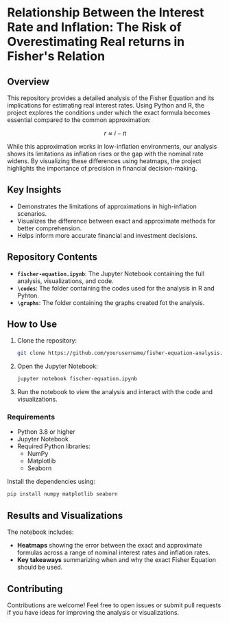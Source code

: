 # Relationship Between the Interest Rate and Inflation: The Risk of Overestimating Real returns in Fisher's Relation

## Overview

This repository provides a detailed analysis of the Fisher Equation and its implications for estimating real interest rates. Using Python and R, the project explores the conditions under which the exact formula becomes essential compared to the common approximation:

$$
r \approx i - \pi
$$

While this approximation works in low-inflation environments, our analysis shows its limitations as inflation rises or the gap with the nominal rate widens. By visualizing these differences using heatmaps, the project highlights the importance of precision in financial decision-making.

## Key Insights

- Demonstrates the limitations of approximations in high-inflation scenarios.
- Visualizes the difference between exact and approximate methods for better comprehension.
- Helps inform more accurate financial and investment decisions.

## Repository Contents

- **`fischer-equation.ipynb`**: The Jupyter Notebook containing the full analysis, visualizations, and code.
- **`\codes`**: The folder containing the codes used for the analysis in R and Pyhton.
- **`\graphs`**: The folder containing the graphs created fot the analysis.

## How to Use

1. Clone the repository:
   ```bash
   git clone https://github.com/yourusername/fisher-equation-analysis.git
   ```
2. Open the Jupyter Notebook:
   ```bash
   jupyter notebook fischer-equation.ipynb
   ```
3. Run the notebook to view the analysis and interact with the code and visualizations.

### Requirements

- Python 3.8 or higher
- Jupyter Notebook
- Required Python libraries:
  - NumPy
  - Matplotlib
  - Seaborn

Install the dependencies using:
```bash
pip install numpy matplotlib seaborn
```

## Results and Visualizations

The notebook includes:
- **Heatmaps** showing the error between the exact and approximate formulas across a range of nominal interest rates and inflation rates.
- **Key takeaways** summarizing when and why the exact Fisher Equation should be used.

## Contributing

Contributions are welcome! Feel free to open issues or submit pull requests if you have ideas for improving the analysis or visualizations.
